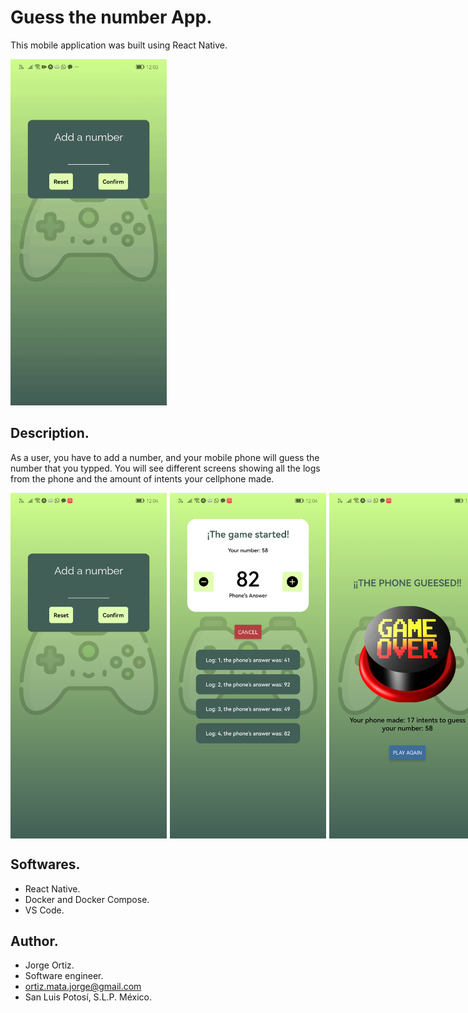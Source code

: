 # Guess the number App.

This mobile application was built using React Native.

<div>
  <img src='./assets/images/video.gif' width='250'>
</div>

## Description.

As a user, you have to add a number, and your mobile phone will guess the number that you typped.
You will see different screens showing all the logs from the phone and the amount of intents your cellphone made.

<div style="display: flex; gap: 5px;">
  <img src='./assets/images/01.jpg' width='250'>
  <img src='./assets/images/02.jpg' width='250'>
  <img src='./assets/images/03.jpg' width='250'>
</div>

## Softwares.

* React Native.
* Docker and Docker Compose.
* VS Code.

## Author.

* Jorge Ortiz.
* Software engineer.
* ortiz.mata.jorge@gmail.com
* San Luis Potosí, S.L.P. México.
